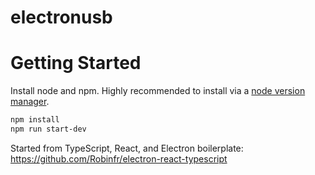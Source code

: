 # electronusb

# Getting Started

Install node and npm. Highly recommended to install via a [node version manager](https://docs.npmjs.com/downloading-and-installing-node-js-and-npm#using-a-node-version-manager-to-install-nodejs-and-npm).

```sh
npm install
npm run start-dev
```

Started from TypeScript, React, and Electron boilerplate: https://github.com/Robinfr/electron-react-typescript

